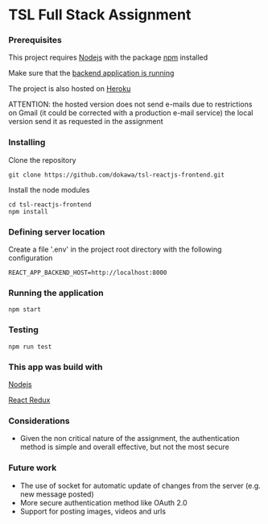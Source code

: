 # TSL Full Stack Assignment

### Prerequisites

This project requires [Nodejs](https://nodejs.org/en/) with the package [npm](https://github.com/npm/cli/releases/) installed

Make sure that the [backend application is running](https://github.com/dokawa/tsl-django-rest-backend)

The project is also hosted on [Heroku](https://tsl-react-frontend.herokuapp.com/)

ATTENTION: the hosted version does not send e-mails due to restrictions on Gmail (it could be corrected with a production e-mail service) the local version send it as requested in the assignment


### Installing

Clone the repository

```
git clone https://github.com/dokawa/tsl-reactjs-frontend.git
```


Install the node modules

```
cd tsl-reactjs-frontend
npm install
```

### Defining server location


Create a file '.env' in the project root directory with the following configuration

```
REACT_APP_BACKEND_HOST=http://localhost:8000
```

### Running the application

```
npm start
```

### Testing

```
npm run test
```

### This app was build with

[Nodejs](https://nodejs.org/en/)

[React Redux](https://react-redux.js.org/)

### Considerations

* Given the non critical nature of the assignment, the authentication method
is simple and overall effective, but not the most secure

### Future work

* The use of socket for automatic update of changes from the server (e.g. new message posted)
* More secure authentication method like OAuth 2.0
* Support for posting images, videos and urls

